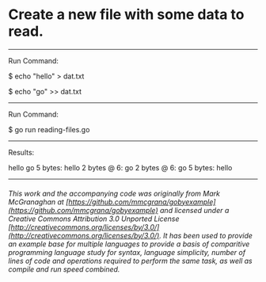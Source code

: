 


# Create a new file with some data to read.
_______________________________________________________________________________
Run Command:

$ echo "hello" > dat.txt

$ echo "go" >>   dat.txt

_______________________________________________________________________________
Run Command:

$ go run reading-files.go

_______________________________________________________________________________
Results:

hello
go
5 bytes: hello
2 bytes @ 6: go
2 bytes @ 6: go
5 bytes: hello

___

###### This work and the accompanying code was originally from Mark McGranaghan at [https://github.com/mmcgrana/gobyexample](https://github.com/mmcgrana/gobyexample) and licensed under a Creative Commons Attribution 3.0 Unported License [http://creativecommons.org/licenses/by/3.0/](http://creativecommons.org/licenses/by/3.0/). It has been used to provide an example base for multiple languages to provide a basis of comparitive programming language study for syntax, language simplicity, number of lines of code and operations required to perform the same task, as well as compile and run speed combined.